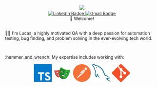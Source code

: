 <div id="header" align="center">
  <img src="https://media1.giphy.com/media/v1.Y2lkPTc5MGI3NjExa2Zyam1hMjJzc3N1YzNmY2NzcXJyY3Y0MnhzdWlvYWZzZ3FkejgxbyZlcD12MV9pbnRlcm5hbF9naWZfYnlfaWQmY3Q9Zw/l0K4n42JVSqqUvAQg/giphy.webp" width="200"/>
</div>

<div id="badges" align="center">
  <a href="https://www.linkedin.com/in/lucasmatiaslepe/">
    <img src="https://img.shields.io/badge/LinkedIn-blue?style=for-the-badge&logo=linkedin&logoColor=white" alt="LinkedIn Badge"/>
  </a>

  <a href="mailto:lucasmatiaslepe@gmail.com">
    <img src="https://img.shields.io/badge/Gmail-D14836?style=for-the-badge&logo=gmail&logoColor=white" alt="Gmail Badge"/>
  </a>
  
</div>

<div id="subheader" align="center">
  👋 Welcome!
</div>

<br />

<p>🧑‍💻 I'm Lucas, a highly motivated QA with a deep passion for automation testing, bug finding, and problem solving in the ever-evolving tech world.</p>

<br />
<p>:hammer_and_wrench: My expertise includes working with:</p>

<div id="tools" align="center" width="40" height="40">
  <img src="https://github.com/devicons/devicon/blob/master/icons/typescript/typescript-original.svg" width="60" height="60">
  <img src="https://github.com/devicons/devicon/blob/master/icons/playwright/playwright-original.svg" width="60" height="60">
  <img src="https://github.com/devicons/devicon/blob/master/icons/postman/postman-original.svg" width="60" height="60">
  <img src="https://github.com/devicons/devicon/blob/master/icons/mysql/mysql-original.svg" width="60" height="60">
  <img src="https://github.com/devicons/devicon/blob/master/icons/git/git-original.svg" width="60" height="60">
</div>
